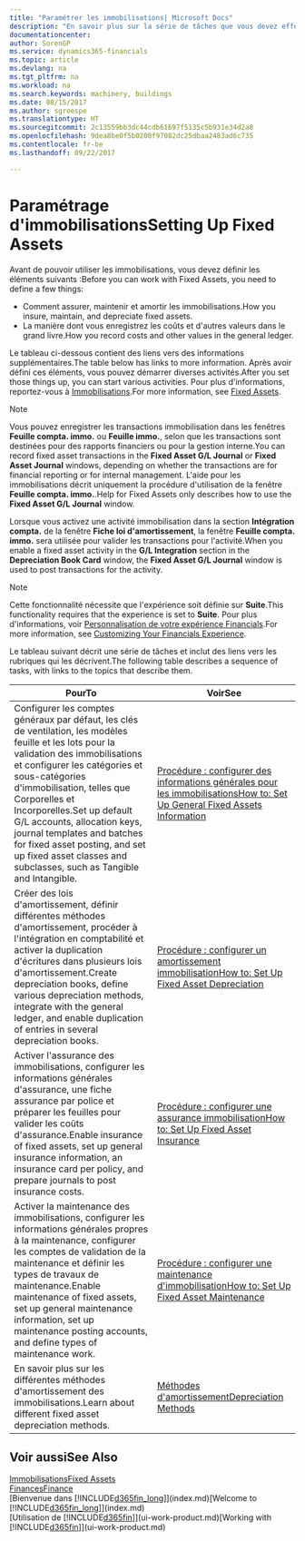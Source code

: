 ```yaml
---
title: "Paramétrer les immobilisations| Microsoft Docs"
description: "En savoir plus sur la série de tâches que vous devez effectuer pour configurer les immobilisations, telles que les machines ou les bâtiments."
documentationcenter: 
author: SorenGP
ms.service: dynamics365-financials
ms.topic: article
ms.devlang: na
ms.tgt_pltfrm: na
ms.workload: na
ms.search.keywords: machinery, buildings
ms.date: 08/15/2017
ms.author: sgroespe
ms.translationtype: HT
ms.sourcegitcommit: 2c13559bb3dc44cdb61697f5135c5b931e34d2a8
ms.openlocfilehash: 9dea8be0f5b0200f97082dc25dbaa2483ad6c735
ms.contentlocale: fr-be
ms.lasthandoff: 09/22/2017

---
```

# <a name="setting-up-fixed-assets"></a><span data-ttu-id="1de8e-103">Paramétrage d'immobilisations</span><span class="sxs-lookup"><span data-stu-id="1de8e-103">Setting Up Fixed Assets</span></span>
<span data-ttu-id="1de8e-104">Avant de pouvoir utiliser les immobilisations, vous devez définir les éléments suivants :</span><span class="sxs-lookup"><span data-stu-id="1de8e-104">Before you can work with Fixed Assets, you need to define a few things:</span></span>  

* <span data-ttu-id="1de8e-105">Comment assurer, maintenir et amortir les immobilisations.</span><span class="sxs-lookup"><span data-stu-id="1de8e-105">How you insure, maintain, and depreciate fixed assets.</span></span>  
* <span data-ttu-id="1de8e-106">La manière dont vous enregistrez les coûts et d'autres valeurs dans le grand livre.</span><span class="sxs-lookup"><span data-stu-id="1de8e-106">How you record costs and other values in the general ledger.</span></span>  

<span data-ttu-id="1de8e-107">Le tableau ci-dessous contient des liens vers des informations supplémentaires.</span><span class="sxs-lookup"><span data-stu-id="1de8e-107">The table below has links to more information.</span></span> <span data-ttu-id="1de8e-108">Après avoir défini ces éléments, vous pouvez démarrer diverses activités.</span><span class="sxs-lookup"><span data-stu-id="1de8e-108">After you set those things up, you can start various activities.</span></span> <span data-ttu-id="1de8e-109">Pour plus d'informations, reportez-vous à [Immobilisations](fa-manage.md).</span><span class="sxs-lookup"><span data-stu-id="1de8e-109">For more information, see [Fixed Assets](fa-manage.md).</span></span>  

> [!NOTE]  
>   <span data-ttu-id="1de8e-110">Vous pouvez enregistrer les transactions immobilisation dans les fenêtres **Feuille compta. immo.** ou **Feuille immo.**, selon que les transactions sont destinées pour des rapports financiers ou pour la gestion interne.</span><span class="sxs-lookup"><span data-stu-id="1de8e-110">You can record fixed asset transactions in the **Fixed Asset G/L Journal** or **Fixed Asset Journal** windows, depending on whether the transactions are for financial reporting or for internal management.</span></span> <span data-ttu-id="1de8e-111">L'aide pour les immobilisations décrit uniquement la procédure d'utilisation de la fenêtre **Feuille compta. immo.**.</span><span class="sxs-lookup"><span data-stu-id="1de8e-111">Help for Fixed Assets only describes how to use the **Fixed Asset G/L Journal** window.</span></span>  

<span data-ttu-id="1de8e-112">Lorsque vous activez une activité immobilisation dans la section **Intégration compta.** de la fenêtre **Fiche loi d'amortissement**, la fenêtre **Feuille compta. immo.** sera utilisée pour valider les transactions pour l'activité.</span><span class="sxs-lookup"><span data-stu-id="1de8e-112">When you enable a fixed asset activity in the **G/L Integration** section in the **Depreciation Book Card** window, the **Fixed Asset G/L Journal** window is used to post transactions for the activity.</span></span>

> [!NOTE]  
>  <span data-ttu-id="1de8e-113">Cette fonctionnalité nécessite que l'expérience soit définie sur **Suite**.</span><span class="sxs-lookup"><span data-stu-id="1de8e-113">This functionality requires that the experience is set to **Suite**.</span></span> <span data-ttu-id="1de8e-114">Pour plus d'informations, voir [Personnalisation de votre expérience Financials](ui-experiences.md).</span><span class="sxs-lookup"><span data-stu-id="1de8e-114">For more information, see [Customizing Your Financials Experience](ui-experiences.md).</span></span>  

<span data-ttu-id="1de8e-115">Le tableau suivant décrit une série de tâches et inclut des liens vers les rubriques qui les décrivent.</span><span class="sxs-lookup"><span data-stu-id="1de8e-115">The following table describes a sequence of tasks, with links to the topics that describe them.</span></span>  

| <span data-ttu-id="1de8e-116">Pour</span><span class="sxs-lookup"><span data-stu-id="1de8e-116">To</span></span> | <span data-ttu-id="1de8e-117">Voir</span><span class="sxs-lookup"><span data-stu-id="1de8e-117">See</span></span> |
| --- | --- |
| <span data-ttu-id="1de8e-118">Configurer les comptes généraux par défaut, les clés de ventilation, les modèles feuille et les lots pour la validation des immobilisations et configurer les catégories et sous-catégories d'immobilisation, telles que Corporelles et Incorporelles.</span><span class="sxs-lookup"><span data-stu-id="1de8e-118">Set up default G/L accounts, allocation keys, journal templates and batches for fixed asset posting, and set up fixed asset classes and subclasses, such as Tangible and Intangible.</span></span> |[<span data-ttu-id="1de8e-119">Procédure : configurer des informations générales pour les immobilisations</span><span class="sxs-lookup"><span data-stu-id="1de8e-119">How to: Set Up General Fixed Assets Information</span></span>](fa-how-setup-general.md) |
| <span data-ttu-id="1de8e-120">Créer des lois d'amortissement, définir différentes méthodes d'amortissement, procéder à l'intégration en comptabilité et activer la duplication d'écritures dans plusieurs lois d'amortissement.</span><span class="sxs-lookup"><span data-stu-id="1de8e-120">Create depreciation books, define various depreciation methods, integrate with the general ledger, and enable duplication of entries in several depreciation books.</span></span> |[<span data-ttu-id="1de8e-121">Procédure : configurer un amortissement immobilisation</span><span class="sxs-lookup"><span data-stu-id="1de8e-121">How to: Set Up Fixed Asset Depreciation</span></span>](fa-how-setup-depreciation.md) |
| <span data-ttu-id="1de8e-122">Activer l'assurance des immobilisations, configurer les informations générales d'assurance, une fiche assurance par police et préparer les feuilles pour valider les coûts d'assurance.</span><span class="sxs-lookup"><span data-stu-id="1de8e-122">Enable insurance of fixed assets, set up general insurance information, an insurance card per policy, and prepare journals to post insurance costs.</span></span> |[<span data-ttu-id="1de8e-123">Procédure : configurer une assurance immobilisation</span><span class="sxs-lookup"><span data-stu-id="1de8e-123">How to: Set Up Fixed Asset Insurance</span></span>](fa-how-setup-insurance.md) |
| <span data-ttu-id="1de8e-124">Activer la maintenance des immobilisations, configurer les informations générales propres à la maintenance, configurer les comptes de validation de la maintenance et définir les types de travaux de maintenance.</span><span class="sxs-lookup"><span data-stu-id="1de8e-124">Enable maintenance of fixed assets, set up general maintenance information, set up maintenance posting accounts, and define types of maintenance work.</span></span> |[<span data-ttu-id="1de8e-125">Procédure : configurer une maintenance d'immobilisation</span><span class="sxs-lookup"><span data-stu-id="1de8e-125">How to: Set Up Fixed Asset Maintenance</span></span>](fa-how-setup-maintenance.md) |
| <span data-ttu-id="1de8e-126">En savoir plus sur les différentes méthodes d'amortissement des immobilisations.</span><span class="sxs-lookup"><span data-stu-id="1de8e-126">Learn about different fixed asset depreciation methods.</span></span> |[<span data-ttu-id="1de8e-127">Méthodes d'amortissement</span><span class="sxs-lookup"><span data-stu-id="1de8e-127">Depreciation Methods</span></span>](fa-depreciation-methods.md) |

## <a name="see-also"></a><span data-ttu-id="1de8e-128">Voir aussi</span><span class="sxs-lookup"><span data-stu-id="1de8e-128">See Also</span></span>
[<span data-ttu-id="1de8e-129">Immobilisations</span><span class="sxs-lookup"><span data-stu-id="1de8e-129">Fixed Assets</span></span>](fa-manage.md)  
[<span data-ttu-id="1de8e-130">Finances</span><span class="sxs-lookup"><span data-stu-id="1de8e-130">Finance</span></span>](finance.md)  
<span data-ttu-id="1de8e-131">[Bienvenue dans [!INCLUDE[d365fin_long](includes/d365fin_long_md.md)]](index.md)</span><span class="sxs-lookup"><span data-stu-id="1de8e-131">[Welcome to [!INCLUDE[d365fin_long](includes/d365fin_long_md.md)]](index.md)</span></span>  
<span data-ttu-id="1de8e-132">[Utilisation de [!INCLUDE[d365fin](includes/d365fin_md.md)]](ui-work-product.md)</span><span class="sxs-lookup"><span data-stu-id="1de8e-132">[Working with [!INCLUDE[d365fin](includes/d365fin_md.md)]](ui-work-product.md)</span></span>

